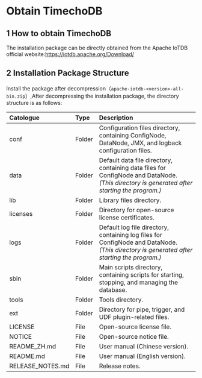 <!--

    Licensed to the Apache Software Foundation (ASF) under one
    or more contributor license agreements.  See the NOTICE file
    distributed with this work for additional information
    regarding copyright ownership.  The ASF licenses this file
    to you under the Apache License, Version 2.0 (the
    "License"); you may not use this file except in compliance
    with the License.  You may obtain a copy of the License at
    
        http://www.apache.org/licenses/LICENSE-2.0
    
    Unless required by applicable law or agreed to in writing,
    software distributed under the License is distributed on an
    "AS IS" BASIS, WITHOUT WARRANTIES OR CONDITIONS OF ANY
    KIND, either express or implied.  See the License for the
    specific language governing permissions and limitations
    under the License.

-->
# Obtain TimechoDB

## 1 How to obtain TimechoDB

The installation package can be directly obtained from the Apache IoTDB official website:https://iotdb.apache.org/Download/


## 2 Installation Package Structure


Install the package after decompression（`apache-iotdb-<version>-all-bin.zip`）,After decompressing the installation package, the directory structure is as follows:

| **Catologue**    | **Type** | **Description**                                              |
| :--------------- | :------- | :----------------------------------------------------------- |
| conf             | Folder   | Configuration files directory, containing ConfigNode, DataNode, JMX, and logback configuration files. |
| data             | Folder   | Default data file directory, containing data files for ConfigNode and DataNode. *(This directory is generated after starting the program.)* |
| lib              | Folder   | Library files directory.                                     |
| licenses         | Folder   | Directory for open-source license certificates.              |
| logs             | Folder   | Default log file directory, containing log files for ConfigNode and DataNode. *(This directory is generated after starting the program.)* |
| sbin             | Folder   | Main scripts directory, containing scripts for starting, stopping, and managing the database. |
| tools            | Folder   | Tools directory.                                             |
| ext              | Folder   | Directory for pipe, trigger, and UDF plugin-related files.   |
| LICENSE          | File     | Open-source license file.                                    |
| NOTICE           | File     | Open-source notice file.                                     |
| README_ZH.md     | File     | User manual (Chinese version).                               |
| README.md        | File     | User manual (English version).                               |
| RELEASE_NOTES.md | File     | Release notes.                                               |